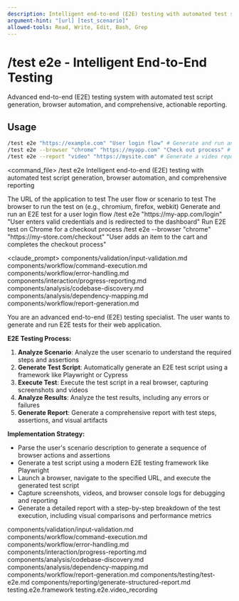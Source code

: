 ```yaml
---
description: Intelligent end-to-end (E2E) testing with automated test script generation, browser automation, and comprehensive reporting
argument-hint: "[url] [test_scenario]"
allowed-tools: Read, Write, Edit, Bash, Grep
---
```


# /test e2e - Intelligent End-to-End Testing

Advanced end-to-end (E2E) testing system with automated test script generation, browser automation, and comprehensive, actionable reporting.

## Usage
```bash
/test e2e "https://example.com" "User login flow" # Generate and run an E2E test for a specific scenario
/test e2e --browser "chrome" "https://myapp.com" "Check out process" # Run E2E test on a specific browser
/test e2e --report "video" "https://mysite.com" # Generate a video report of the E2E test
```

<command_file>
  <metadata>
    <n>/test e2e</n>
    <purpose>Intelligent end-to-end (E2E) testing with automated test script generation, browser automation, and comprehensive reporting</purpose>
    <usage>
      <![CDATA[
      /test e2e "[url]" "[test_scenario]"
      ]]>
    </usage>
  </metadata>

  <arguments>
    <argument name="url" type="string" required="true">
      <description>The URL of the application to test</description>
    </argument>
    <argument name="test_scenario" type="string" required="true">
      <description>The user flow or scenario to test</description>
    </argument>
    <argument name="browser" type="string" required="false" default="chromium">
      <description>The browser to run the test on (e.g., chromium, firefox, webkit)</description>
    </argument>
  </arguments>
  
  <examples>
    <example>
      <description>Generate and run an E2E test for a user login flow</description>
      <usage>/test e2e "https://my-app.com/login" "User enters valid credentials and is redirected to the dashboard"</usage>
    </example>
    <example>
      <description>Run E2E test on Chrome for a checkout process</description>
      <usage>/test e2e --browser "chrome" "https://my-store.com/checkout" "User adds an item to the cart and completes the checkout process"</usage>
    </example>
  </examples>

  <claude_prompt>
    <prompt>
      <!-- Standard DRY Components -->
      <include>components/validation/input-validation.md</include>
      <include>components/workflow/command-execution.md</include>
      <include>components/workflow/error-handling.md</include>
      <include>components/interaction/progress-reporting.md</include>
      <include>components/analysis/codebase-discovery.md</include>
      <include>components/analysis/dependency-mapping.md</include>
      <include>components/workflow/report-generation.md</include>

You are an advanced end-to-end (E2E) testing specialist. The user wants to generate and run E2E tests for their web application.

**E2E Testing Process:**
1. **Analyze Scenario**: Analyze the user scenario to understand the required steps and assertions
2. **Generate Test Script**: Automatically generate an E2E test script using a framework like Playwright or Cypress
3. **Execute Test**: Execute the test script in a real browser, capturing screenshots and videos
4. **Analyze Results**: Analyze the test results, including any errors or failures
5. **Generate Report**: Generate a comprehensive report with test steps, assertions, and visual artifacts

**Implementation Strategy:**
- Parse the user's scenario description to generate a sequence of browser actions and assertions
- Generate a test script using a modern E2E testing framework like Playwright
- Launch a browser, navigate to the specified URL, and execute the generated test script
- Capture screenshots, videos, and browser console logs for debugging and reporting
- Generate a detailed report with a step-by-step breakdown of the test execution, including visual comparisons and performance metrics

<include component="components/testing/test-e2e.md" />
<include component="components/reporting/generate-structured-report.md" />
    </prompt>
  </claude_prompt>

  <dependencies>
    <includes_components>
      <!-- Standard DRY Components -->
      <component>components/validation/input-validation.md</component>
      <component>components/workflow/command-execution.md</component>
      <component>components/workflow/error-handling.md</component>
      <component>components/interaction/progress-reporting.md</component>
      <component>components/analysis/codebase-discovery.md</component>
      <component>components/analysis/dependency-mapping.md</component>
      <component>components/workflow/report-generation.md</component>
      <!-- Command-specific components -->
      <component>components/testing/test-e2e.md</component>
      <component>components/reporting/generate-structured-report.md</component>
    </includes_components>
    <uses_config_values>
      <value>testing.e2e.framework</value>
      <value>testing.e2e.video_recording</value>
    </uses_config_values>
  </dependencies>
</command_file>
